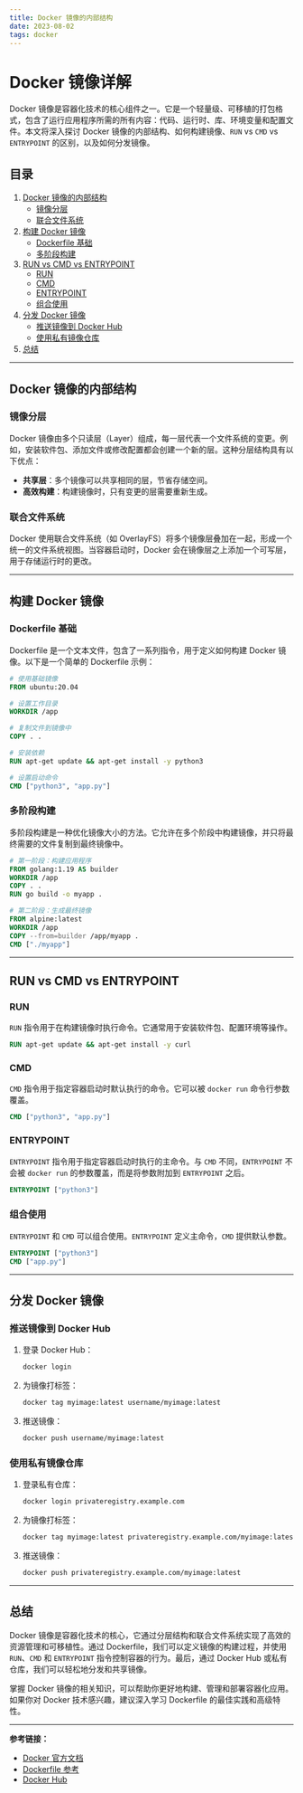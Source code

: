```yaml
---
title: Docker 镜像的内部结构
date: 2023-08-02
tags: docker
---
```


# Docker 镜像详解

Docker 镜像是容器化技术的核心组件之一。它是一个轻量级、可移植的打包格式，包含了运行应用程序所需的所有内容：代码、运行时、库、环境变量和配置文件。本文将深入探讨 Docker 镜像的内部结构、如何构建镜像、`RUN` vs `CMD` vs `ENTRYPOINT` 的区别，以及如何分发镜像。

## 目录
1. [Docker 镜像的内部结构](#docker-镜像的内部结构)
   - [镜像分层](#镜像分层)
   - [联合文件系统](#联合文件系统)
2. [构建 Docker 镜像](#构建-docker-镜像)
   - [Dockerfile 基础](#dockerfile-基础)
   - [多阶段构建](#多阶段构建)
3. [RUN vs CMD vs ENTRYPOINT](#run-vs-cmd-vs-entrypoint)
   - [RUN](#run)
   - [CMD](#cmd)
   - [ENTRYPOINT](#entrypoint)
   - [组合使用](#组合使用)
4. [分发 Docker 镜像](#分发-docker-镜像)
   - [推送镜像到 Docker Hub](#推送镜像到-docker-hub)
   - [使用私有镜像仓库](#使用私有镜像仓库)
5. [总结](#总结)

---

## Docker 镜像的内部结构

### 镜像分层

Docker 镜像由多个只读层（Layer）组成，每一层代表一个文件系统的变更。例如，安装软件包、添加文件或修改配置都会创建一个新的层。这种分层结构具有以下优点：
- **共享层**：多个镜像可以共享相同的层，节省存储空间。
- **高效构建**：构建镜像时，只有变更的层需要重新生成。

### 联合文件系统

Docker 使用联合文件系统（如 OverlayFS）将多个镜像层叠加在一起，形成一个统一的文件系统视图。当容器启动时，Docker 会在镜像层之上添加一个可写层，用于存储运行时的更改。

---

## 构建 Docker 镜像

### Dockerfile 基础

Dockerfile 是一个文本文件，包含了一系列指令，用于定义如何构建 Docker 镜像。以下是一个简单的 Dockerfile 示例：

```dockerfile
# 使用基础镜像
FROM ubuntu:20.04

# 设置工作目录
WORKDIR /app

# 复制文件到镜像中
COPY . .

# 安装依赖
RUN apt-get update && apt-get install -y python3

# 设置启动命令
CMD ["python3", "app.py"]
```

### 多阶段构建

多阶段构建是一种优化镜像大小的方法。它允许在多个阶段中构建镜像，并只将最终需要的文件复制到最终镜像中。

```dockerfile
# 第一阶段：构建应用程序
FROM golang:1.19 AS builder
WORKDIR /app
COPY . .
RUN go build -o myapp .

# 第二阶段：生成最终镜像
FROM alpine:latest
WORKDIR /app
COPY --from=builder /app/myapp .
CMD ["./myapp"]
```

---

## RUN vs CMD vs ENTRYPOINT

### RUN

`RUN` 指令用于在构建镜像时执行命令。它通常用于安装软件包、配置环境等操作。

```dockerfile
RUN apt-get update && apt-get install -y curl
```

### CMD

`CMD` 指令用于指定容器启动时默认执行的命令。它可以被 `docker run` 命令行参数覆盖。

```dockerfile
CMD ["python3", "app.py"]
```

### ENTRYPOINT

`ENTRYPOINT` 指令用于指定容器启动时执行的主命令。与 `CMD` 不同，`ENTRYPOINT` 不会被 `docker run` 的参数覆盖，而是将参数附加到 `ENTRYPOINT` 之后。

```dockerfile
ENTRYPOINT ["python3"]
```

### 组合使用

`ENTRYPOINT` 和 `CMD` 可以组合使用。`ENTRYPOINT` 定义主命令，`CMD` 提供默认参数。

```dockerfile
ENTRYPOINT ["python3"]
CMD ["app.py"]
```

---

## 分发 Docker 镜像

### 推送镜像到 Docker Hub

1. 登录 Docker Hub：
   ```bash
   docker login
   ```

2. 为镜像打标签：
   ```bash
   docker tag myimage:latest username/myimage:latest
   ```

3. 推送镜像：
   ```bash
   docker push username/myimage:latest
   ```

### 使用私有镜像仓库

1. 登录私有仓库：
   ```bash
   docker login privateregistry.example.com
   ```

2. 为镜像打标签：
   ```bash
   docker tag myimage:latest privateregistry.example.com/myimage:latest
   ```

3. 推送镜像：
   ```bash
   docker push privateregistry.example.com/myimage:latest
   ```

---

## 总结

Docker 镜像是容器化技术的核心，它通过分层结构和联合文件系统实现了高效的资源管理和可移植性。通过 Dockerfile，我们可以定义镜像的构建过程，并使用 `RUN`、`CMD` 和 `ENTRYPOINT` 指令控制容器的行为。最后，通过 Docker Hub 或私有仓库，我们可以轻松地分发和共享镜像。

掌握 Docker 镜像的相关知识，可以帮助你更好地构建、管理和部署容器化应用。如果你对 Docker 技术感兴趣，建议深入学习 Dockerfile 的最佳实践和高级特性。

---

**参考链接：**
- [Docker 官方文档](https://docs.docker.com/)
- [Dockerfile 参考](https://docs.docker.com/engine/reference/builder/)
- [Docker Hub](https://hub.docker.com/)